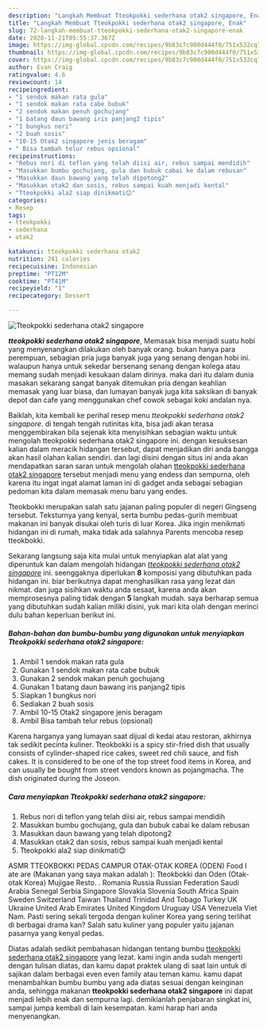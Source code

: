 ```yaml
---
description: "Langkah Membuat Tteokpokki sederhana otak2 singapore, Enak"
title: "Langkah Membuat Tteokpokki sederhana otak2 singapore, Enak"
slug: 72-langkah-membuat-tteokpokki-sederhana-otak2-singapore-enak
date: 2020-11-21T05:55:37.367Z
image: https://img-global.cpcdn.com/recipes/9b83c7c900d444f0/751x532cq70/tteokpokki-sederhana-otak2-singapore-foto-resep-utama.jpg
thumbnail: https://img-global.cpcdn.com/recipes/9b83c7c900d444f0/751x532cq70/tteokpokki-sederhana-otak2-singapore-foto-resep-utama.jpg
cover: https://img-global.cpcdn.com/recipes/9b83c7c900d444f0/751x532cq70/tteokpokki-sederhana-otak2-singapore-foto-resep-utama.jpg
author: Evan Craig
ratingvalue: 4.6
reviewcount: 14
recipeingredient:
- "1 sendok makan rata gula"
- "1 sendok makan rata cabe bubuk"
- "2 sendok makan penuh gochujang"
- "1 batang daun bawang iris panjang2 tipis"
- "1 bungkus nori"
- "2 buah sosis"
- "10-15 Otak2 singapore jenis beragam"
- " Bisa tambah telur rebus opsional"
recipeinstructions:
- "Rebus nori di teflon yang telah diisi air, rebus sampai mendidih"
- "Masukkan bumbu gochujang, gula dan bubuk cabai ke dalam rebusan"
- "Masukkan daun bawang yang telah dipotong2"
- "Masukkan otak2 dan sosis, rebus sampai kuah menjadi kental"
- "Tteokpokki ala2 siap dinikmati😊"
categories:
- Resep
tags:
- tteokpokki
- sederhana
- otak2

katakunci: tteokpokki sederhana otak2 
nutrition: 241 calories
recipecuisine: Indonesian
preptime: "PT12M"
cooktime: "PT41M"
recipeyield: "1"
recipecategory: Dessert

---
```



![Tteokpokki sederhana otak2 singapore](https://img-global.cpcdn.com/recipes/9b83c7c900d444f0/751x532cq70/tteokpokki-sederhana-otak2-singapore-foto-resep-utama.jpg)

<b><i>tteokpokki sederhana otak2 singapore</i></b>, Memasak bisa menjadi suatu hobi yang menyenangkan dilakukan oleh banyak orang. bukan hanya para perempuan, sebagian pria juga banyak juga yang senang dengan hobi ini. walaupun hanya untuk sekedar bersenang senang dengan kolega atau memang sudah menjadi kesukaan dalam dirinya. maka dari itu dalam dunia masakan sekarang sangat banyak ditemukan pria dengan keahlian memasak yang luar biasa, dan lumayan banyak juga kita saksikan di banyak depot dan cafe yang menggunakan chef cowok sebagai koki andalan nya.

Baiklah, kita kembali ke perihal resep menu <i>tteokpokki sederhana otak2 singapore</i>. di tengah tengah rutinitas kita, bisa jadi akan terasa menggembirakan bila sejenak kita menyisihkan sebagian waktu untuk mengolah tteokpokki sederhana otak2 singapore ini. dengan kesuksesan kalian dalam meracik hidangan tersebut, dapat menjadikan diri anda bangga akan hasil olahan kalian sendiri. dan lagi disini dengan situs ini anda akan mendapatkan saran saran untuk mengolah olahan <u>tteokpokki sederhana otak2 singapore</u> tersebut menjadi menu yang endess dan sempurna, oleh karena itu ingat ingat alamat laman ini di gadget anda sebagai sebagian pedoman kita dalam memasak menu baru yang endes.

Tteokbokki merupakan salah satu jajanan paling populer di negeri Gingseng tersebut. Teksturnya yang kenyal, serta bumbu pedas-gurih membuat makanan ini banyak disukai oleh turis di luar Korea. Jika ingin menikmati hidangan ini di rumah, maka tidak ada salahnya Parents mencoba resep tteokbokki.


Sekarang langsung saja kita mulai untuk menyiapkan alat alat yang diperuntuk kan dalam mengolah hidangan <u><i>tteokpokki sederhana otak2 singapore</i></u> ini. seenggaknya diperlukan <b>8</b> komposisi yang dibutuhkan pada hidangan ini. biar berikutnya dapat menghasilkan rasa yang lezat dan nikmat. dan juga sisihkan waktu anda sesaat, karena anda akan memprosesnya paling tidak dengan <b>5</b> langkah mudah. saya berharap semua yang dibutuhkan sudah kalian miliki disini, yuk mari kita olah dengan merinci dulu bahan keperluan berikut ini.

<!--inarticleads1-->

##### Bahan-bahan dan bumbu-bumbu yang digunakan untuk menyiapkan Tteokpokki sederhana otak2 singapore:

1. Ambil 1 sendok makan rata gula
1. Gunakan 1 sendok makan rata cabe bubuk
1. Gunakan 2 sendok makan penuh gochujang
1. Gunakan 1 batang daun bawang iris panjang2 tipis
1. Siapkan 1 bungkus nori
1. Sediakan 2 buah sosis
1. Ambil 10-15 Otak2 singapore jenis beragam
1. Ambil  Bisa tambah telur rebus (opsional)


Karena harganya yang lumayan saat dijual di kedai atau restoran, akhirnya tak sedikit pecinta kuliner. Tteokbokki is a spicy stir-fried dish that usually consists of cylinder-shaped rice cakes, sweet red chili sauce, and fish cakes. It is considered to be one of the top street food items in Korea, and can usually be bought from street vendors known as pojangmacha. The dish originated during the Joseon. 

<!--inarticleads2-->

##### Cara menyiapkan Tteokpokki sederhana otak2 singapore:

1. Rebus nori di teflon yang telah diisi air, rebus sampai mendidih
1. Masukkan bumbu gochujang, gula dan bubuk cabai ke dalam rebusan
1. Masukkan daun bawang yang telah dipotong2
1. Masukkan otak2 dan sosis, rebus sampai kuah menjadi kental
1. Tteokpokki ala2 siap dinikmati😊


ASMR TTEOKBOKKI PEDAS CAMPUR OTAK-OTAK KOREA (ODEN) Food I ate are (Makanan yang saya makan adalah ): Tteokbokki dan Oden (Otak-otak Korea) Mujigae Resto. . Romania Russia Russian Federation Saudi Arabia Senegal Serbia Singapore Slovakia Slovenia South Africa Spain Sweden Switzerland Taiwan Thailand Trinidad And Tobago Turkey UK Ukraine United Arab Emirates United Kingdom Uruguay USA Venezuela Viet Nam. Pasti sering sekali tergoda dengan kuliner Korea yang sering terlihat di berbagai drama kan? Salah satu kuliner yang populer yaitu jajanan pasarnya yang kenyal pedas. 

Diatas adalah sedikit pembahasan hidangan tentang bumbu <u>tteokpokki sederhana otak2 singapore</u> yang lezat. kami ingin anda sudah mengerti dengan tulisan diatas, dan kamu dapat praktek ulang di saat lain untuk di sajikan dalam berbagai even even family atau teman kamu. kamu dapat menambahkan bumbu bumbu yang ada diatas sesuai dengan keinginan anda, sehingga makanan <b>tteokpokki sederhana otak2 singapore</b> ini dapat menjadi lebih enak dan sempurna lagi. demikianlah penjabaran singkat ini, sampai jumpa kembali di lain kesempatan. kami harap hari anda menyenangkan.
